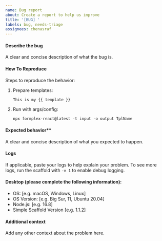 ```yaml
---
name: Bug report
about: Create a report to help us improve
title: '[BUG] '
labels: bug, needs-triage
assignees: chenasraf
---
```


#### Describe the bug

A clear and concise description of what the bug is.

#### How To Reproduce

Steps to reproduce the behavior:

1. Prepare templates:

   ```txt
   This is my {{ template }}
   ```

2. Run with args/config:

   ```shell
   npx formplex-react@latest -t input -o output TplName
   ```

#### Expected behavior\*\*

A clear and concise description of what you expected to happen.

#### Logs

If applicable, paste your logs to help explain your problem. To see more logs, run the scaffold with
`-v 1` to enable debug logging.

#### Desktop (please complete the following information):

- OS: [e.g. macOS, Windows, Linux]
- OS Version: [e.g. Big Sur, 11, Ubuntu 20.04]
- Node.js: [e.g. 16.8]
- Simple Scaffold Version [e.g. 1.1.2]

#### Additional context

Add any other context about the problem here.
